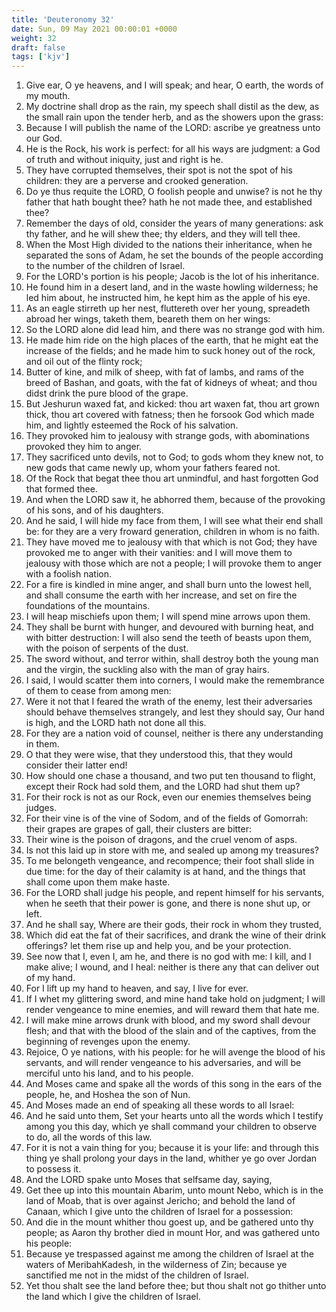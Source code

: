 ```yaml
---
title: 'Deuteronomy 32'
date: Sun, 09 May 2021 00:00:01 +0000
weight: 32
draft: false
tags: ['kjv'] 
---
```


1. Give ear, O ye heavens, and I will speak; and hear, O earth, the words of my mouth.
2. My doctrine shall drop as the rain, my speech shall distil as the dew, as the small rain upon the tender herb, and as the showers upon the grass:
3. Because I will publish the name of the LORD: ascribe ye greatness unto our God.
4. He is the Rock, his work is perfect: for all his ways are judgment: a God of truth and without iniquity, just and right is he.
5. They have corrupted themselves, their spot is not the spot of his children: they are a perverse and crooked generation.
6. Do ye thus requite the LORD, O foolish people and unwise? is not he thy father that hath bought thee? hath he not made thee, and established thee?
7. Remember the days of old, consider the years of many generations: ask thy father, and he will shew thee; thy elders, and they will tell thee.
8. When the Most High divided to the nations their inheritance, when he separated the sons of Adam, he set the bounds of the people according to the number of the children of Israel.
9. For the LORD's portion is his people; Jacob is the lot of his inheritance.
10. He found him in a desert land, and in the waste howling wilderness; he led him about, he instructed him, he kept him as the apple of his eye.
11. As an eagle stirreth up her nest, fluttereth over her young, spreadeth abroad her wings, taketh them, beareth them on her wings:
12. So the LORD alone did lead him, and there was no strange god with him.
13. He made him ride on the high places of the earth, that he might eat the increase of the fields; and he made him to suck honey out of the rock, and oil out of the flinty rock;
14. Butter of kine, and milk of sheep, with fat of lambs, and rams of the breed of Bashan, and goats, with the fat of kidneys of wheat; and thou didst drink the pure blood of the grape.
15. But Jeshurun waxed fat, and kicked: thou art waxen fat, thou art grown thick, thou art covered with fatness; then he forsook God which made him, and lightly esteemed the Rock of his salvation.
16. They provoked him to jealousy with strange gods, with abominations provoked they him to anger.
17. They sacrificed unto devils, not to God; to gods whom they knew not, to new gods that came newly up, whom your fathers feared not.
18. Of the Rock that begat thee thou art unmindful, and hast forgotten God that formed thee.
19. And when the LORD saw it, he abhorred them, because of the provoking of his sons, and of his daughters.
20. And he said, I will hide my face from them, I will see what their end shall be: for they are a very froward generation, children in whom is no faith.
21. They have moved me to jealousy with that which is not God; they have provoked me to anger with their vanities: and I will move them to jealousy with those which are not a people; I will provoke them to anger with a foolish nation.
22. For a fire is kindled in mine anger, and shall burn unto the lowest hell, and shall consume the earth with her increase, and set on fire the foundations of the mountains.
23. I will heap mischiefs upon them; I will spend mine arrows upon them.
24. They shall be burnt with hunger, and devoured with burning heat, and with bitter destruction: I will also send the teeth of beasts upon them, with the poison of serpents of the dust.
25. The sword without, and terror within, shall destroy both the young man and the virgin, the suckling also with the man of gray hairs.
26. I said, I would scatter them into corners, I would make the remembrance of them to cease from among men:
27. Were it not that I feared the wrath of the enemy, lest their adversaries should behave themselves strangely, and lest they should say, Our hand is high, and the LORD hath not done all this.
28. For they are a nation void of counsel, neither is there any understanding in them.
29. O that they were wise, that they understood this, that they would consider their latter end!
30. How should one chase a thousand, and two put ten thousand to flight, except their Rock had sold them, and the LORD had shut them up?
31. For their rock is not as our Rock, even our enemies themselves being judges.
32. For their vine is of the vine of Sodom, and of the fields of Gomorrah: their grapes are grapes of gall, their clusters are bitter:
33. Their wine is the poison of dragons, and the cruel venom of asps.
34. Is not this laid up in store with me, and sealed up among my treasures?
35. To me belongeth vengeance, and recompence; their foot shall slide in due time: for the day of their calamity is at hand, and the things that shall come upon them make haste.
36. For the LORD shall judge his people, and repent himself for his servants, when he seeth that their power is gone, and there is none shut up, or left.
37. And he shall say, Where are their gods, their rock in whom they trusted,
38. Which did eat the fat of their sacrifices, and drank the wine of their drink offerings? let them rise up and help you, and be your protection.
39. See now that I, even I, am he, and there is no god with me: I kill, and I make alive; I wound, and I heal: neither is there any that can deliver out of my hand.
40. For I lift up my hand to heaven, and say, I live for ever.
41. If I whet my glittering sword, and mine hand take hold on judgment; I will render vengeance to mine enemies, and will reward them that hate me.
42. I will make mine arrows drunk with blood, and my sword shall devour flesh; and that with the blood of the slain and of the captives, from the beginning of revenges upon the enemy.
43. Rejoice, O ye nations, with his people: for he will avenge the blood of his servants, and will render vengeance to his adversaries, and will be merciful unto his land, and to his people.
44. And Moses came and spake all the words of this song in the ears of the people, he, and Hoshea the son of Nun.
45. And Moses made an end of speaking all these words to all Israel:
46. And he said unto them, Set your hearts unto all the words which I testify among you this day, which ye shall command your children to observe to do, all the words of this law.
47. For it is not a vain thing for you; because it is your life: and through this thing ye shall prolong your days in the land, whither ye go over Jordan to possess it.
48. And the LORD spake unto Moses that selfsame day, saying,
49. Get thee up into this mountain Abarim, unto mount Nebo, which is in the land of Moab, that is over against Jericho; and behold the land of Canaan, which I give unto the children of Israel for a possession:
50. And die in the mount whither thou goest up, and be gathered unto thy people; as Aaron thy brother died in mount Hor, and was gathered unto his people:
51. Because ye trespassed against me among the children of Israel at the waters of MeribahKadesh, in the wilderness of Zin; because ye sanctified me not in the midst of the children of Israel.
52. Yet thou shalt see the land before thee; but thou shalt not go thither unto the land which I give the children of Israel.
